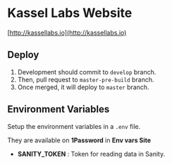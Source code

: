 # Kassel Labs Website

[http://kassellabs.io](http://kassellabs.io)

## Deploy

1. Development should commit to `develop` branch.
2. Then, pull request to `master-pre-build` branch.
3. Once merged, it will deploy to `master` branch.

## Environment Variables

Setup the environment variables in a `.env` file.

They are available on **1Password** in **Env vars Site**

- **SANITY_TOKEN** : Token for reading data in Sanity.

